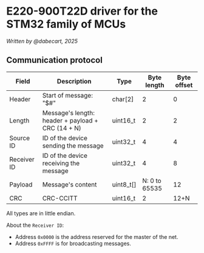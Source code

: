 # E220-900T22D driver for the STM32 family of MCUs

*Written by @dabecart, 2025*

## Communication protocol

| Field       | Description                                       | Type      | Byte length   | Byte offset |
|-------------|---------------------------------------------------|-----------|---------------|-------------|
| Header      | Start of message: "$#"                            | char[2]   | 2             | 0           |
| Length      | Message's length: header + payload + CRC (14 + N) | uint16_t  | 2             | 2           |
| Source ID   | ID of the device sending the message              | uint32_t  | 4             | 4           |
| Receiver ID | ID of the device receiving the message            | uint32_t  | 4             | 8           |
| Payload     | Message's content                                 | uint8_t[] | N: 0 to 65535 | 12          |
| CRC         | CRC-CCITT                                         | uint16_t  | 2             | 12+N        |

All types are in little endian.

About the `Receiver ID`:
- Address `0x0000` is the address reserved for the master of the net.
- Address `0xFFFF` is for broadcasting messages.

